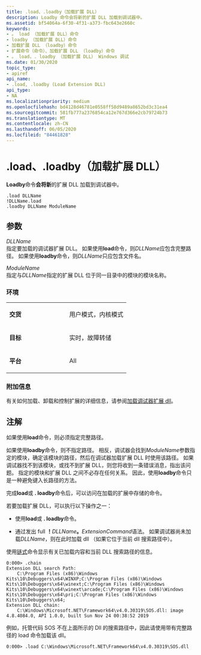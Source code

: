```yaml
---
title: .load、.loadby（加载扩展 DLL）
description: Loadby 命令会将新的扩展 DLL 加载到调试器中。
ms.assetid: bf54064a-6f30-4f31-a373-fbc643e2660c
keywords:
- 。 load （加载扩展 DLL）命令
- loadby （加载扩展 DLL）命令
- 加载扩展 DLL （loadby）命令
- 扩展命令（命令）、加载扩展 DLL （loadby）命令
- 。 load，. loadby （加载扩展 DLL） Windows 调试
ms.date: 01/30/2020
topic_type:
- apiref
api_name:
- .load, .loadby (Load Extension DLL)
api_type:
- NA
ms.localizationpriority: medium
ms.openlocfilehash: bd4128d46781e0558ff58d9489a8652bd3c31ea4
ms.sourcegitcommit: 581fb777a2376854ca12e767d366e2cb79724b73
ms.translationtype: MT
ms.contentlocale: zh-CN
ms.lasthandoff: 06/05/2020
ms.locfileid: "84461828"
---
```

# <a name="load-loadby-load-extension-dll"></a>.load、.loadby（加载扩展 DLL）

**Loadby**命令**会将新**的扩展 DLL 加载到调试器中。

```dbgcmd
.load DLLName  
!DLLName.load 
.loadby DLLName ModuleName
```

## <a name="span-idddk_meta_load_extension_dll_dbgspanspan-idddk_meta_load_extension_dll_dbgspanparameters"></a><span id="ddk_meta_load_extension_dll_dbg"></span><span id="DDK_META_LOAD_EXTENSION_DLL_DBG"></span>参数


<span id="_______DLLName______"></span><span id="_______dllname______"></span><span id="_______DLLNAME______"></span>*DLLName*   
指定要加载的调试器扩展 DLL。 如果使用**load**命令，则*DLLName*应包含完整路径。 如果使用**loadby**命令，则*DLLName*只应包含文件名。

<span id="_______ModuleName______"></span><span id="_______modulename______"></span><span id="_______MODULENAME______"></span>*ModuleName*   
指定与*DLLName*指定的扩展 DLL 位于同一目录中的模块的模块名称。

### <a name="span-idenvironmentspanspan-idenvironmentspanspan-idenvironmentspanenvironment"></a><span id="Environment"></span><span id="environment"></span><span id="ENVIRONMENT"></span>环境

<table>
<colgroup>
<col width="50%" />
<col width="50%" />
</colgroup>
<tbody>
<tr class="odd">
<td align="left"><p><strong>交货</strong></p></td>
<td align="left"><p>用户模式，内核模式</p></td>
</tr>
<tr class="even">
<td align="left"><p><strong>目标</strong></p></td>
<td align="left"><p>实时，故障转储</p></td>
</tr>
<tr class="odd">
<td align="left"><p><strong>平台</strong></p></td>
<td align="left"><p>All</p></td>
</tr>
</tbody>
</table>

### <a name="span-idadditional_informationspanspan-idadditional_informationspanspan-idadditional_informationspanadditional-information"></a><span id="Additional_Information"></span><span id="additional_information"></span><span id="ADDITIONAL_INFORMATION"></span>附加信息

有关如何加载、卸载和控制扩展的详细信息，请参阅[加载调试器扩展 dll](loading-debugger-extension-dlls.md)。

<a name="remarks"></a>注解
-------

如果使用**load**命令，则必须指定完整路径。

如果使用**loadby**命令，则不指定路径。 相反，调试器会找到*ModuleName*参数指定的模块，确定该模块的路径，然后在调试器加载扩展 DLL 时使用该路径。 如果调试器找不到该模块，或找不到扩展 DLL，则您将收到一条错误消息，指出该问题。 指定的模块和扩展 DLL 之间不必存在任何关系。 因此，使用**loadby**命令只是一种避免键入长路径的方法。

完成**load**或 **. loadby**命令后，可以访问在加载的扩展中存储的命令。

若要加载扩展 DLL，可以执行以下操作之一：

- 使用**load**或 **. loadby**命令。

- 通过发出 full **！**<em>DLLName</em>**。**<em>ExtensionCommand</em>语法。 如果调试器尚未加载*DLLName*，则在此时加载 dll （如果它位于当前 dll 搜索路径中）。

使用[链式](-chain--list-debugger-extensions-.md)命令显示有关已加载内容和当前 DLL 搜索路径的信息。

```dbgcmd
0:000> .chain
Extension DLL search Path:
    C:\Program Files (x86)\Windows Kits\10\Debuggers\x64\WINXP;C:\Program Files (x86)\Windows Kits\10\Debuggers\x64\winext;C:\Program Files (x86)\Windows Kits\10\Debuggers\x64\winext\arcade;C:\Program Files (x86)\Windows Kits\10\Debuggers\x64\pri;C:\Program Files (x86)\Windows Kits\10\Debuggers\x64;
Extension DLL chain:
    C:\Windows\Microsoft.NET\Framework64\v4.0.30319\SOS.dll: image 4.8.4084.0, API 1.0.0, built Sun Nov 24 00:38:52 2019
```

例如，托管代码 SOS 不在上面所示的 Dll 的搜索路径中，因此请使用带有完整路径的 load 命令加载该 dll。  

```dbgcmd
0:000> .load C:\Windows\Microsoft.NET\Framework64\v4.0.30319\SOS.dll
```
